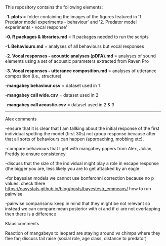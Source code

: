 This repository contains the following elements: 

-**1. plots** = folder containing the images of the figures featured in '1. Predator model experiments - behaviour' and '2. Predator model experiments - vocal response'
   
-**0. R packages & libraries.md** = R packages needed to run the scripts
   
-**1. Behaviours.md** = analyses of all behaviours but vocal responses
   
-**2. Vocal responses - acoustic analyses (pDFA).md** = analyses of sound elements using a set of acoustic parameters extracted from Raven Pro

-**3. Vocal responses - utterance composition.md** = analyses of utterance composition (i.e., structure)

-**mangabey behaviour.csv** = dataset used in 1

-**mangabey call wide.csv** = dataset used in 2

-**mangabey call acoustic.csv** = dataset used in 2 & 3 

--------
Alex comments

-ensure that it is clear that I am tallking about the initial response of the first individual spotting the model (first 30s) not group response because after that all sorts of behaviours can happen (approaching, mobbing etc). 


-compare behaviours that I get with mangabey papers from Alex, Julian, Freddy to ensure consistency


-discuss that the size of the individual might play a role in escape response (the bigger you are, less likely you are to get attacked by an eagle


-for bayesian models we cannot use bonferonni correction because no p values. check there https://easystats.github.io/blog/posts/bayestestr_emmeans/ how to run pairwise


-pairwise comparisons: keep in mind that they might be not relevant so instead we can compare mean posterior with ci and if ci are not overlapping then there is a difference


Klaus comments

Reaction of mangabeys to leopard are staying around vs chimps where they flee far; discuss tail raise (social role, age class, distance to predator)
